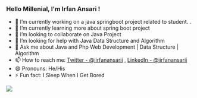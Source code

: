 ###  Hello Millenial, I'm Irfan Ansari !



- 🔭 I’m currently working on a java springboot project related to student.  .
- 🌱 I’m currently learning more about spring boot project 
- 👯 I’m looking to collaborate on Java Project
- 🤔 I’m looking for help with Java Data Structure and Algorithm
- 💬 Ask me about Java and Php Web Development | Data Structure | Algorithm
- 📫 How to reach me: [Twitter - @iirfanansarii](https://twitter.com/iirfanansarii) , [LinkedIn - @iirfanansarii](https://www.linkedin.com/in/iirfanansarii/) 
- 😄 Pronouns: He/His
- ⚡ Fun fact: I Sleep When I Get Bored

<img src="https://github-readme-stats.vercel.app/api?username=iirfanansarii&&show_icons=true&title_color=ffffff&icon_color=bb2acf&text_color=daf7dc&bg_color=151515">


